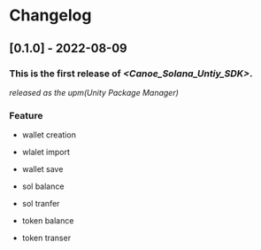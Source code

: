 # Changelog

## [0.1.0] - 2022-08-09

### This is the first release of *\<Canoe_Solana_Untiy_SDK\>*.

*released as the upm(Unity Package Manager)*

### Feature

* wallet creation

* wlalet import

* wallet save

* sol balance

* sol tranfer

* token balance

* token transer
